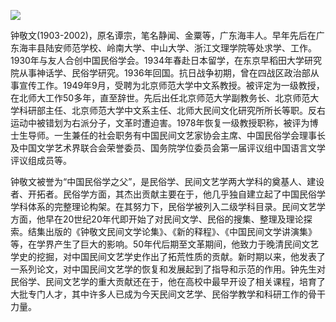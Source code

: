 ![](https://s2.loli.net/2022/08/31/PMxsvXT4YCozgpa.png)

钟敬文(1903-2002)，原名谭宗，笔名静闻、金粟等，广东海丰人。早年先后在广东海丰县陆安师范学校、岭南大学、中山大学、浙江文理学院等处求学、工作。1930年与友人合创中国民俗学会。1934年春赴日本留学，在东京早稻田大学研究院从事神话学、民俗学研究。1936年回国。抗日战争初期，曾在四战区政治部从事宣传工作。1949年9月，受聘为北京师范大学中文系教授。被评定为一级教授，在北师大工作50多年，直至辞世。先后出任北京师范大学副教务长、北京师范大学科研部主任、北京师范大学中文系主任、北师大民间文化研究所所长等职。反右运动中被错划为右派分子，文革时遭迫害。1978年恢复一级教授职称，被评为博士生导师。一生兼任的社会职务有中国民间文艺家协会主席、中国民俗学会理事长及中国文学艺术界联合会荣誉委员、国务院学位委员会第一届评议组中国语言文学评议组成员等。

钟敬文被誉为“中国民俗学之父”，是民俗学、民间文艺学两大学科的奠基人、建设者、开拓者。民俗学方面，其杰出贡献主要在于，他几乎独自建立起了中国民俗学学科体系的完整理论构架。在其努力下，民俗学被列入二级学科目录。民间文艺学方面，他早在20世纪20年代即开始了对民间文学、民俗的搜集、整理及理论探索。结集出版的《钟敬文民间文学论集》、《新的释程》、《中国民间文学讲演集》等，在学界产生了巨大的影响。50年代后期至文革期间，他致力于晚清民间文艺学史的挖掘，对中国民间文艺学史作出了拓荒性质的贡献。新时期以来，他发表了一系列论文，对中国民间文艺学的恢复和发展起到了指导和示范的作用。钟先生对民俗学、民间文艺学的重大贡献还在于，他在高校中最早开设了相关课程，培育了大批专门人才，其中许多人已成为今天民间文艺学、民俗学教学和科研工作的骨干力量。